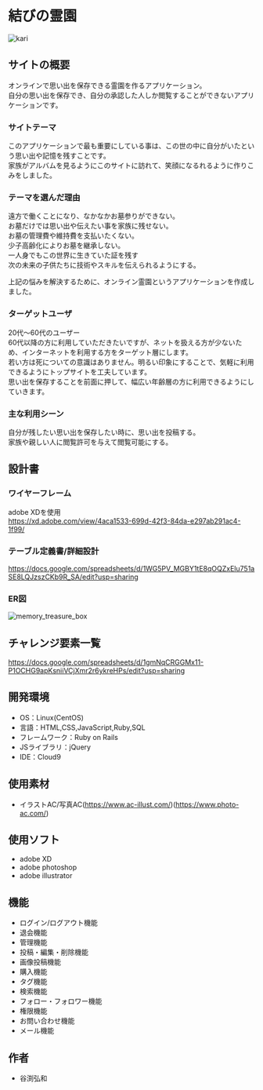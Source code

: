 #  結びの霊園
  
![kari](https://user-images.githubusercontent.com/81840302/127589811-21a32b67-d6e8-45f6-922d-372fc70c08b9.jpg)  
  
## サイトの概要
オンラインで思い出を保存できる霊園を作るアプリケーション。  
自分の思い出を保存でき、自分の承認した人しか閲覧することができないアプリケーションです。
  
### サイトテーマ
このアプリケーションで最も重要にしている事は、この世の中に自分がいたという思い出や記憶を残すことです。  
家族がアルバムを見るようにこのサイトに訪れて、笑顔になるれるように作りこみをしました。  
  
### テーマを選んだ理由
遠方で働くことになり、なかなかお墓参りができない。  
お墓だけでは思い出や伝えたい事を家族に残せない。  
お墓の管理費や維持費を支払いたくない。  
少子高齢化によりお墓を継承しない。  
一人身でもこの世界に生きていた証を残す  
次の未来の子供たちに技術やスキルを伝えられるようにする。  
  
上記の悩みを解決するために、オンライン霊園というアプリケーションを作成しました。  
  
### ターゲットユーザ
20代～60代のユーザー  
60代以降の方に利用していただきたいですが、ネットを扱える方が少ないため、インターネットを利用する方をターゲット層にします。  
若い方は死についての意識はありません。明るい印象にすることで、気軽に利用できるようにトップサイトを工夫しています。  
思い出を保存することを前面に押して、幅広い年齢層の方に利用できるようにしていきます。  
  
### 主な利用シーン
自分が残したい思い出を保存したい時に、思い出を投稿する。  
家族や親しい人に閲覧許可を与えて閲覧可能にする。  
  
## 設計書
  
  
### ワイヤーフレーム
adobe XDを使用  
https://xd.adobe.com/view/4aca1533-699d-42f3-84da-e297ab291ac4-1f99/  
  
### テーブル定義書/詳細設計
  
https://docs.google.com/spreadsheets/d/1WG5PV_MGBY1tE8qOQZxElu751aSE8LQJzszCKb9R_SA/edit?usp=sharing  
  
### ER図
  
![memory_treasure_box](https://user-images.githubusercontent.com/81840302/127513278-99618a18-5f27-4914-b0e7-eb613675c468.jpg)  
  
## チャレンジ要素一覧
  
https://docs.google.com/spreadsheets/d/1gmNqCRGGMx11-P1OCHG9apKsniiVCjXmr2r6ykreHPs/edit?usp=sharing  
  
## 開発環境
- OS：Linux(CentOS)
- 言語：HTML,CSS,JavaScript,Ruby,SQL
- フレームワーク：Ruby on Rails
- JSライブラリ：jQuery
- IDE：Cloud9
  
## 使用素材
- イラストAC/写真AC(https://www.ac-illust.com/)(https://www.photo-ac.com/)
  
## 使用ソフト
- adobe XD
- adobe photoshop
- adobe illustrator
  
## 機能
  
-   ログイン/ログアウト機能
-   退会機能
-   管理機能
-   投稿・編集・削除機能
-   画像投稿機能
-   購入機能
-   タグ機能
-   検索機能
-   フォロー・フォロワー機能
-   権限機能
-   お問い合わせ機能
-   メール機能
  
## 作者
  
-   谷渕弘和
  
